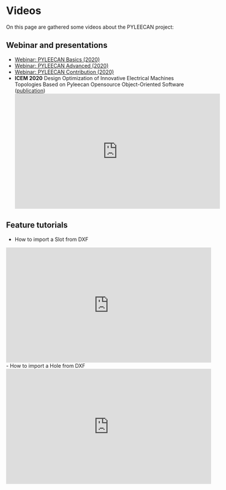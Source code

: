 Videos
======

On this page are gathered some videos about the PYLEECAN project:

Webinar and presentations
-------------------------

- [Webinar: PYLEECAN Basics (2020)](webinar_1.md)
- [Webinar: PYLEECAN Advanced (2020)](webinar_2.md)
- [Webinar: PYLEECAN Contribution (2020)](webinar_3.md)
- **ICEM 2020** Design Optimization of Innovative Electrical Machines Topologies Based on Pyleecan Opensource Object-Oriented Software ([publication](publications.md))
    <iframe width="560" height="315" src="https://www.youtube.com/embed/Zr9Oe3pYYTk" frameborder="0" allow="accelerometer; autoplay;clipboard-write; encrypted-media; gyroscope; picture-in-picture" allowfullscreen></iframe>

Feature tutorials
-----------------

- How to import a Slot from DXF
<iframe width="560" height="315" src="https://www.youtube.com/embed/fx7QAJITU3o" title="YouTube video player" frameborder="0" allow="accelerometer; autoplay; clipboard-write; encrypted-media; gyroscope; picture-in-picture" allowfullscreen></iframe>
- How to import a Hole from DXF
<iframe width="560" height="315" src="https://www.youtube.com/embed/u0vpe92s8Hg" title="YouTube video player" frameborder="0" allow="accelerometer; autoplay; clipboard-write; encrypted-media; gyroscope; picture-in-picture" allowfullscreen></iframe>